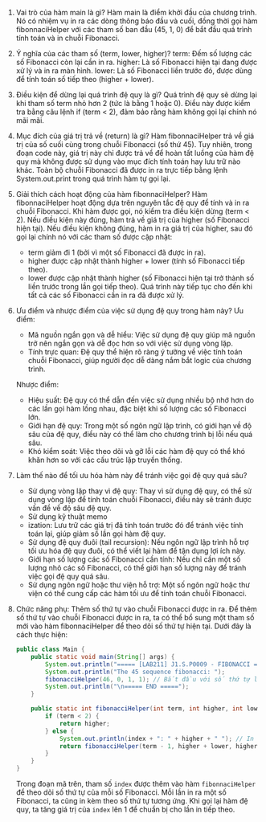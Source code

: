 1. Vai trò của hàm main là gì?
    Hàm main là điểm khởi đầu của chương trình. Nó có nhiệm vụ in ra các dòng thông báo đầu và cuối, đồng thời gọi hàm fibonnaciHelper với các tham số ban đầu (45, 1, 0) để bắt đầu quá trình tính toán và in chuỗi Fibonacci.

2. Ý nghĩa của các tham số (term, lower, higher)?
    term: Đếm số lượng các số Fibonacci còn lại cần in ra.
    higher: Là số Fibonacci hiện tại đang được xử lý và in ra màn hình.
    lower: Là số Fibonacci liền trước đó, được dùng để tính toán số tiếp theo (higher + lower).

3. Điều kiện để dừng lại quá trình đệ quy là gì?
    Quá trình đệ quy sẽ dừng lại khi tham số term nhỏ hơn 2 (tức là bằng 1 hoặc 0). Điều này được kiểm tra bằng câu lệnh if (term < 2), đảm bảo rằng hàm không gọi lại chính nó mãi mãi.

4. Mục đích của giá trị trả về (return) là gì?
    Hàm fibonnaciHelper trả về giá trị của số cuối cùng trong chuỗi Fibonacci (số thứ 45). Tuy nhiên, trong đoạn code này, giá trị này chỉ được trả về để hoàn tất luồng của hàm đệ quy mà không được sử dụng vào mục đích tính toán hay lưu trữ nào khác. Toàn bộ chuỗi Fibonacci đã được in ra trực tiếp bằng lệnh System.out.print trong quá trình hàm tự gọi lại.
    
5. Giải thích cách hoạt động của hàm fibonnaciHelper?
    Hàm fibonnaciHelper hoạt động dựa trên nguyên tắc đệ quy để tính và in ra chuỗi Fibonacci. Khi hàm được gọi, nó kiểm tra điều kiện dừng (term < 2). Nếu điều kiện này đúng, hàm trả về giá trị của higher (số Fibonacci hiện tại). Nếu điều kiện không đúng, hàm in ra giá trị của higher, sau đó gọi lại chính nó với các tham số được cập nhật:
    - term giảm đi 1 (bởi vì một số Fibonacci đã được in ra).
    - higher được cập nhật thành higher + lower (tính số Fibonacci tiếp theo).
    - lower được cập nhật thành higher (số Fibonacci hiện tại trở thành số liền trước trong lần gọi tiếp theo).
    Quá trình này tiếp tục cho đến khi tất cả các số Fibonacci cần in ra đã được xử lý.
    
6. Ưu điểm và nhược điểm của việc sử dụng đệ quy trong hàm này? 
    Ưu điểm:
    - Mã nguồn ngắn gọn và dễ hiểu: Việc sử dụng đệ quy giúp mã nguồn trở nên ngắn gọn và dễ đọc hơn so với việc sử dụng vòng lặp.
    - Tính trực quan: Đệ quy thể hiện rõ ràng ý tưởng về việc tính toán chuỗi Fibonacci, giúp người đọc dễ dàng nắm bắt logic của chương trình.

    Nhược điểm:
    - Hiệu suất: Đệ quy có thể dẫn đến việc sử dụng nhiều bộ nhớ hơn do các lần gọi hàm lồng nhau, đặc biệt khi số lượng các số Fibonacci lớn.
    - Giới hạn đệ quy: Trong một số ngôn ngữ lập trình, có giới hạn về độ sâu của đệ quy, điều này có thể làm cho chương trình bị lỗi nếu quá sâu.
    - Khó kiểm soát: Việc theo dõi và gỡ lỗi các hàm đệ quy có thể khó khăn hơn so với các cấu trúc lặp truyền thống.
    
7. Làm thế nào để tối ưu hóa hàm này để tránh việc gọi đệ quy quá sâu?
    - Sử dụng vòng lặp thay vì đệ quy: Thay vì sử dụng đệ quy, có thể sử dụng vòng lặp để tính toán chuỗi Fibonacci, điều này sẽ tránh được vấn đề về độ sâu đệ quy.
    - Sử dụng kỹ thuật memo
    - ization: Lưu trữ các giá trị đã tính toán trước đó để tránh việc tính toán lại, giúp giảm số lần gọi hàm đệ quy.
    - Sử dụng đệ quy đuôi (tail recursion): Nếu ngôn ngữ lập trình hỗ trợ tối ưu hóa đệ quy đuôi, có thể viết lại hàm để tận dụng lợi ích này.
    - Giới hạn số lượng các số Fibonacci cần tính: Nếu chỉ cần một số lượng nhỏ các số Fibonacci, có thể giới hạn số lượng này để tránh việc gọi đệ quy quá sâu.
    - Sử dụng ngôn ngữ hoặc thư viện hỗ trợ: Một số ngôn ngữ hoặc thư viện có thể cung cấp các hàm tối ưu để tính toán chuỗi Fibonacci.
    
8. Chức năng phụ: Thêm số thứ tự vào chuỗi Fibonacci được in ra.
    Để thêm số thứ tự vào chuỗi Fibonacci được in ra, ta có thể bổ sung một tham số mới vào hàm fibonnaciHelper để theo dõi số thứ tự hiện tại.
    Dưới đây là cách thực hiện:

    ```java
    public class Main {
        public static void main(String[] args) {
            System.out.println("===== [LAB211] J1.S.P0009 - FIBONACCI =====");
            System.out.println("The 45 sequence fibonacci: ");
            fibonacciHelper(46, 0, 1, 1); // Bắt đầu với số thứ tự là 1
            System.out.println("\n===== END =====");
        }
    
        public static int fibonacciHelper(int term, int higher, int lower, int index) {
            if (term < 2) {
                return higher;
            } else {
                System.out.println(index + ": " + higher + " "); // In số thứ tự cùng với giá trị Fibonacci
                return fibonacciHelper(term - 1, higher + lower, higher, index + 1); // Tăng số thứ tự lên 1
            }
        }
    }
    ```

    Trong đoạn mã trên, tham số `index` được thêm vào hàm `fibonnaciHelper` để theo dõi số thứ tự của mỗi số Fibonacci. Mỗi lần in ra một số Fibonacci, ta cũng in kèm theo số thứ tự tương ứng. Khi gọi lại hàm đệ quy, ta tăng giá trị của `index` lên 1 để chuẩn bị cho lần in tiếp theo.

